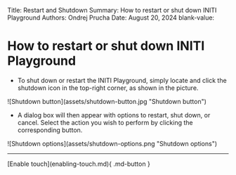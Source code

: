Title:   Restart and Shutdown
Summary: How to restart or shut down INITI Playground
Authors: Ondrej Prucha
Date:    August 20, 2024
blank-value:


# How to restart or shut down INITI Playground

- To shut down or restart the INITI Playground, simply locate and click the shutdown icon in the top-right corner, as shown in the picture.


<div class="center imageWidth" markdown>
![Shutdown button](assets/shutdown-button.jpg "Shutdown button")
</div>

- A dialog box will then appear with options to restart, shut down, or cancel. Select the action you wish to perform by clicking the corresponding button.

<div class="center imageWidth" markdown>
![Shutdown options](assets/shutdown-options.png "Shutdown options")
</div>


----


<div class="center" markdown>
[Enable touch](enabling-touch.md){ .md-button }
</div>

<br />